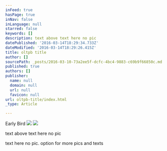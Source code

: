 ```yaml
---
inFeed: true
hasPage: true
inNav: false
inLanguage: null
starred: false
keywords: []
description: text above text here no pic
datePublished: '2016-03-14T18:29:34.733Z'
dateModified: '2016-03-14T18:29:26.415Z'
title: oltpb title
author: []
sourcePath: _posts/2016-03-10-73a2ee5f-dcfc-4bc4-9883-c69b9f66850c.md
published: true
authors: []
publisher:
  name: null
  domain: null
  url: null
  favicon: null
url: oltpb-title/index.html
_type: Article

---
```

Early Bird ![](https://s3-us-west-2.amazonaws.com/the-grid-img/p/8d8e71af68098c3bacaf666bc2cd6157a858b911.jpg)
![](https://s3-us-west-2.amazonaws.com/the-grid-img/p/36559a7d79527ed8bc80f4a321ba9f53dbfeb7a2.jpg)

text above text here no pic

text here no pic. option for more pics and texts